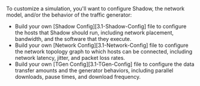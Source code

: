 To customize a simulation, you'll want to configure Shadow, the network model, and/or the behavior of the traffic generator:

  + Build your own [Shadow Config][3.1-Shadow-Config] file to configure the hosts that Shadow should run, including network placement, bandwidth, and the software that they execute.
  + Build your own [Network Config][3.1-Network-Config] file to configure the network topology graph to which hosts can be connected, including network latency, jitter, and packet loss rates.
  + Build your own [TGen Config][3.1-TGen-Config] file to configure the data transfer amounts and the generator behaviors, including parallel downloads, pause times, and download frequency.